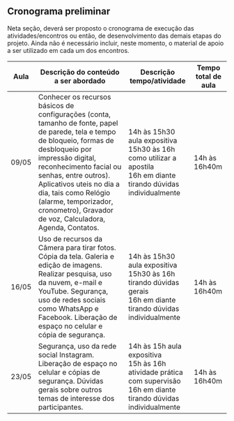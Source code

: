 
## Cronograma preliminar

Neta seção, deverá ser proposto o cronograma de execução das atividades/encontros ou então, de desenvolvimento das demais etapas do projeto.
Ainda não é necessário incluir, neste momento, o material de apoio a ser utilizado em cada um dos encontros.

|Aula   | Descrição do conteúdo a ser abordado  | Descrição tempo/atividade | Tempo total de aula |
|------|-------------------------------|----------|----|
|09/05| Conhecer os recursos básicos de configurações (conta, tamanho de fonte, papel de parede, tela e tempo de bloqueio, formas de desbloqueio por impressão digital, reconhecimento facial ou senhas, entre outros). Aplicativos uteis no dia a dia, tais como Relógio (alarme, temporizador, cronometro), Gravador de voz, Calculadora, Agenda, Contatos.| 14h às 15h30 aula expositiva <br> 15h30 às 16h como utilizar a apostila <br> 16h em diante tirando dúvidas individualmente  | 14h às 16h40m | 
|16/05| Uso de recursos da Câmera para tirar fotos. Cópia da tela. Galeria e edição de imagens. Realizar pesquisa, uso da nuvem, e-mail e YouTube. Segurança, uso de redes sociais como WhatsApp e Facebook.  Liberação de espaço no celular e cópia de segurança.| 14h às 15h30 aula expositiva <br> 15h30 às 16h tirando dúvidas gerais <br> 16h em diante tirando dúvidas individualmente   | 14h às 16h40m |
|23/05| Segurança, uso da rede social Instagram. Liberação de espaço no celular e cópias de segurança. Dúvidas gerais sobre outros temas de interesse dos participantes. | 14h às 15h aula expositiva <br> 15h às 16h atividade prática com supervisão <br> 16h em diante tirando dúvidas individualmente   | 14h às 16h40m |





